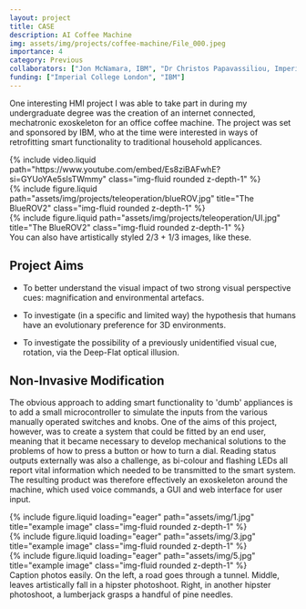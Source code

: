 ```yaml
---
layout: project
title: CASE
description: AI Coffee Machine
img: assets/img/projects/coffee-machine/File_000.jpeg
importance: 4
category: Previous
collaborators: ["Jon McNamara, IBM", "Dr Christos Papavassiliou, Imperial College LOndon"]
funding: ["Imperial College London", "IBM"]
---
```


One interesting HMI project I was able to take part in during my undergraduate degree was the creation of an internet connected, mechatronic exoskeleton for an office coffee machine. The project was set and sponsored by IBM, who at the time were interested in ways of retrofitting smart functionality to traditional household applicances.

<div class="row justify-content-sm-center">
    <div class="col-sm-8 mt-3 mt-md-0">
         {% include video.liquid path="https://www.youtube.com/embed/Es8ziBAFwhE?si=GYUoYAe5slsTWmmy" class="img-fluid rounded z-depth-1" %}
    </div>
    <div class="col-sm-4 mt-3 mt-md-0">
        {% include figure.liquid path="assets/img/projects/teleoperation/blueROV.jpg" title="The BlueROV2" class="img-fluid rounded z-depth-1" %}
    </div>
    <div class="col-sm-4 mt-3 mt-md-0">
        {% include figure.liquid path="assets/img/projects/teleoperation/UI.jpg" title="The BlueROV2" class="img-fluid rounded z-depth-1" %}
    </div>
</div>
<div class="caption">
    You can also have artistically styled 2/3 + 1/3 images, like these.
</div>


## Project Aims

- To better understand the visual impact of two strong visual perspective cues: magnification and environmental artefacs.

- To investigate (in a specific and limited way) the hypothesis that humans have an evolutionary preference for 3D environments.

- To investigate the possibility of a previously unidentified visual cue, rotation, via the Deep-Flat optical illusion.


## Non-Invasive Modification

The obvious approach to adding smart functionality to 'dumb' appliances is to add a small microcontroller to simulate the inputs from the various manually operated switches and knobs. One of the aims of this project, however, was to create a system that could be fitted by an end user, meaning that it became necessary to develop mechanical solutions to the problems of how to press a button or how to turn a dial. Reading status outputs externally was also a challenge, as bi-colour and flashing LEDs all report vital information which needed to be transmitted to the smart system. The resulting product was therefore effectively an exoskeleton around the machine, which used voice commands, a GUI and web interface for user input.

<div class="row">
    <div class="col-sm mt-3 mt-md-0">
        {% include figure.liquid loading="eager" path="assets/img/1.jpg" title="example image" class="img-fluid rounded z-depth-1" %}
    </div>
    <div class="col-sm mt-3 mt-md-0">
        {% include figure.liquid loading="eager" path="assets/img/3.jpg" title="example image" class="img-fluid rounded z-depth-1" %}
    </div>
    <div class="col-sm mt-3 mt-md-0">
        {% include figure.liquid loading="eager" path="assets/img/5.jpg" title="example image" class="img-fluid rounded z-depth-1" %}
    </div>
</div>
<div class="caption">
    Caption photos easily. On the left, a road goes through a tunnel. Middle, leaves artistically fall in a hipster photoshoot. Right, in another hipster photoshoot, a lumberjack grasps a handful of pine needles.
</div>
